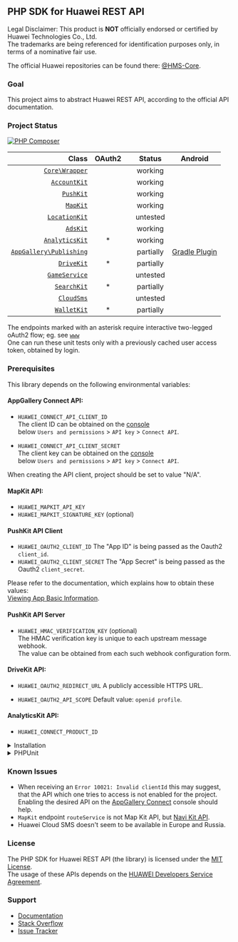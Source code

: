 ## PHP SDK for Huawei REST API

Legal Disclaimer: This product is **NOT** officially endorsed or certified by Huawei Technologies Co., Ltd.<br/>
The trademarks are being referenced for identification purposes only, in terms of a nominative fair use.

The official Huawei repositories can be found there: [@HMS-Core](https://github.com/orgs/HMS-Core/repositories).

### Goal

This project aims to abstract Huawei REST API, according to the official API documentation.

### Project Status

[![PHP Composer](https://github.com/syslogic/php-hms/actions/workflows/ci-php.yml/badge.svg)](https://github.com/syslogic/php-hms/actions/workflows/ci-php.yml)

|                                                                                                Class | OAuth2 |     |  Status   |                                     Android                                     |
|-----------------------------------------------------------------------------------------------------:|:------:|:---:|:---------:|:-------------------------------------------------------------------------------:|
|                           [`Core\Wrapper`](https://github.com/syslogic/php-hms/blob/master/src/Core) |        |     |  working  |                                                                                 |
|                       [`AccountKit`](https://github.com/syslogic/php-hms/blob/master/src/AccountKit) |        |     |  working  |                                                                                 |
|                             [`PushKit`](https://github.com/syslogic/php-hms/blob/master/src/PushKit) |        |     |  working  |                                                                                 |
|                               [`MapKit`](https://github.com/syslogic/php-hms/blob/master/src/MapKit) |        |     |  working  |                                                                                 |
|                     [`LocationKit`](https://github.com/syslogic/php-hms/blob/master/src/LocationKit) |        |     | untested  |                                                                                 |
|                               [`AdsKit`](https://github.com/syslogic/php-hms/blob/master/src/AdsKit) |        |     |  working  |                                                                                 |
|                   [`AnalyticsKit`](https://github.com/syslogic/php-hms/blob/master/src/AnalyticsKit) |   *    |     |  working  |                                                                                 |
| [`AppGallery\Publishing`](https://github.com/syslogic/php-hms/tree/master/src/AppGallery/Publishing) |        |     | partially | [Gradle Plugin](https://github.com/syslogic/agconnect-publishing-gradle-plugin) |
|                           [`DriveKit`](https://github.com/syslogic/php-hms/tree/master/src/DriveKit) |   *    |     | partially |                                                                                 |
|                     [`GameService`](https://github.com/syslogic/php-hms/tree/master/src/GameService) |        |     | untested  |                                                                                 |
|                         [`SearchKit`](https://github.com/syslogic/php-hms/blob/master/src/SearchKit) |   *    |     | partially |                                                                                 |
|                           [`CloudSms`](https://github.com/syslogic/php-hms/blob/master/src/CloudSms) |        |     | untested  |                                                                                 |
|                         [`WalletKit`](https://github.com/syslogic/php-hms/blob/master/src/WalletKit) |   *    |     | partially |                                                                                 |

The endpoints marked with an asterisk require interactive two-legged oAuth2 flow; eg. see [`www`](https://github.com/syslogic/php-hms/blob/master/www)<br/>
One can run these unit tests only with a previously cached user access token, obtained by login.

### Prerequisites

This library depends on the following environmental variables:

#### AppGallery Connect API:

- `HUAWEI_CONNECT_API_CLIENT_ID`<br/>
  The client ID can be obtained on the [console](https://developer.huawei.com/consumer/en/service/josp/agc/index.html) <br/>below `Users and permissions` > `API key` > `Connect API`.

- `HUAWEI_CONNECT_API_CLIENT_SECRET`<br/>
  The client key can be obtained on the [console](https://developer.huawei.com/consumer/en/service/josp/agc/index.html) <br/>below `Users and permissions` > `API key` > `Connect API`.

When creating the API client, project should be set to value "N/A".

#### MapKit API:

- `HUAWEI_MAPKIT_API_KEY`<br/>
- `HUAWEI_MAPKIT_SIGNATURE_KEY` (optional)<br/>

#### PushKit API Client
- `HUAWEI_OAUTH2_CLIENT_ID` The "App ID" is being passed as the Oauth2 `client_id`.
- `HUAWEI_OAUTH2_CLIENT_SECRET` The "App Secret" is being passed as the Oauth2 `client_secret`.

Please refer to the documentation, which explains how to obtain these values: <br/>[Viewing App Basic Information](https://developer.huawei.com/consumer/en/doc/distribution/app/agc-help-appinfo-0000001100014694).

#### PushKit API Server

 - `HUAWEI_HMAC_VERIFICATION_KEY` (optional)<br/>
   The HMAC verification key is unique to each upstream message webhook. <br/>The value can be obtained from each such webhook configuration form.

#### DriveKit API:

- `HUAWEI_OAUTH2_REDIRECT_URL` A publicly accessible HTTPS URL.<br/>

- `HUAWEI_OAUTH2_API_SCOPE` Default value: `openid profile`.<br/>

#### AnalyticsKit API:

- `HUAWEI_CONNECT_PRODUCT_ID`  

<details>
<summary>Installation</summary>
<p>

One can manually check out into project directory `lib`:
````shell
mkdir lib
git clone git@github.com:syslogic/php-hms ./lib/php-hms
````

And then map namespace `HMS` in `composer.json` PSR-4 `autoload` block:
````json
{
  "autoload": {
    "psr-4": {
      "App\\": "src/",
      "HMS\\": "lib/php-hms/src/"
    }
  }
}
````

One can also add a package repository `composer.json`:
````json
{
  "repositories": [{
    "type": "package",
    "package": {
      "name": "syslogic/php-hms",
      "version": "master",
      "source": {
        "url": "https://github.com/syslogic/php-hms.git",
        "type": "git",
        "reference": "master"
      }
    }
  }]
}
````
To set up the environment, for example `nano ~/.bashrc`:

````bash
# General server-side oAuth2 flow.
export HUAWEI_OAUTH2_CLIENT_ID=...
export HUAWEI_OAUTH2_CLIENT_SECRET=...

# DriveKit client-side oAuth2 flow.
export HUAWEI_OAUTH2_REDIRECT_URL=...
export HUAWEI_OAUTH2_API_SCOPE=...

# MapKit API key.
export HUAWEI_MAPKIT_API_KEY=...

export HUAWEI_CONNECT_API_CLIENT_ID=...
export HUAWEI_CONNECT_API_CLIENT_SECRET=...
export HUAWEI_CONNECT_PRODUCT_ID=...
export HUAWEI_HMAC_VERIFICATION_KEY=...
````
</p>
</details>

<details>
<summary>PHPUnit</summary>
<p>

The test suite depends on further environmental variables:

| Test Case | Environmental Variable | Description |
| ---: | --- | --- |
| `PushKitTest` | `PHPUNIT_HCM_TEST_DEVICE_TOKEN` | The HCM device registration ID, to which the test will push notifications to.  |

````bash
# PHP SDK for Huawei REST API
export PHPUNIT_HCM_TEST_DEVICE_TOKEN=...
````

Running tests:
````shell
composer run-script test
````

Running tests with code coverage on Windows:
````shell
composer run-script coverage_windows
````

Running tests with code coverage on Linux:
````shell
composer run-script coverage_linux
````

Generate documentation with [`phpDocumentor`](https://docs.phpdoc.org):
````shell
composer run-script docs
````

</details>

### Known Issues
 - When receiving an `Error 10021: Invalid clientId` this may suggest,<br/>that the API which one tries to access is not enabled for the project.<br/>
Enabling the desired API on the [AppGallery Connect](https://developer.huawei.com/consumer/en/service/josp/agc/index.html) console should help.
 - `MapKit` endpoint `routeService` is not Map Kit API, but [Navi Kit API](https://developer.huawei.com/consumer/en/hms/huawei-navikit/).
 - Huawei Cloud SMS doesn't seem to be available in Europe and Russia.

### License
The PHP SDK for Huawei REST API (the library) is licensed under the [MIT License](LICENSE).<br/>
The usage of these APIs depends on the [HUAWEI Developers Service Agreement](https://developer.huawei.com/consumer/en/doc/start/agreement-0000001052728169).

### Support
- [Documentation](https://developer.huawei.com/consumer/en/doc/landing/development)
- [Stack Overflow](https://stackoverflow.com/questions/tagged/huawei-developers)
- [Issue Tracker](https://github.com/syslogic/php-hms/issues)
